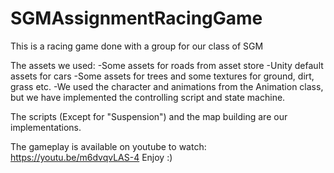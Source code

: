 # SGMAssignmentRacingGame
This is a racing game done with a group for our class of SGM


The assets we used:
-Some assets for roads from asset store
-Unity default assets for cars
-Some assets for trees and some textures for ground, dirt, grass etc.
-We used the character and animations from the Animation class, but we have implemented the controlling script and state machine.

The scripts (Except for "Suspension") and the map building are our implementations.

The gameplay is available on youtube to watch: https://youtu.be/m6dvqvLAS-4 Enjoy :)
